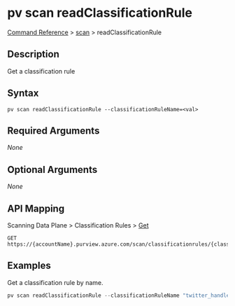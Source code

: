 # pv scan readClassificationRule
[Command Reference](../../../README.md#command-reference) > [scan](./main.md) > readClassificationRule

## Description
Get a classification rule

## Syntax
```
pv scan readClassificationRule --classificationRuleName=<val>
```

## Required Arguments
*None*

## Optional Arguments
*None*

## API Mapping
Scanning Data Plane > Classification Rules > [Get](https://docs.microsoft.com/en-us/rest/api/purview/scanningdataplane/classification-rules/get)
```
GET https://{accountName}.purview.azure.com/scan/classificationrules/{classificationRuleName}
```

## Examples
Get a classification rule by name.
```powershell
pv scan readClassificationRule --classificationRuleName "twitter_handle"
```